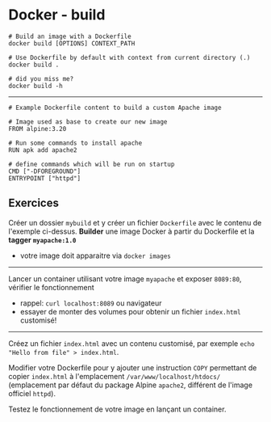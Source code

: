 # Docker - build

```
# Build an image with a Dockerfile
docker build [OPTIONS] CONTEXT_PATH

# Use Dockerfile by default with context from current directory (.)
docker build .

# did you miss me?
docker build -h
```

---

```
# Example Dockerfile content to build a custom Apache image

# Image used as base to create our new image
FROM alpine:3.20

# Run some commands to install apache
RUN apk add apache2

# define commands which will be run on startup
CMD ["-DFOREGROUND"]
ENTRYPOINT ["httpd"]
```

## Exercices

Créer un dossier `mybuild` et y créer un fichier `Dockerfile` avec le contenu de l'exemple ci-dessus. **Builder** une image Docker à partir du Dockerfile et la **tagger `myapache:1.0`**

- votre image doit apparaitre via `docker images`

---

Lancer un container utilisant votre image `myapache` et exposer `8089:80`, vérifier le fonctionnement

- rappel: `curl localhost:8089` ou navigateur
- essayer de monter des volumes pour obtenir un fichier `index.html` customisé!

---

Créez un fichier `index.html` avec un contenu customisé, par exemple `echo "Hello from file" > index.html`.

Modifier votre Dockerfile pour y ajouter une instruction `COPY` permettant de copier `index.html` à l'emplacement `/var/www/localhost/htdocs/` (emplacement par défaut du package Alpine `apache2`, différent de l'image officiel `httpd`). 

Testez le fonctionnement de votre image en lançant un container. 